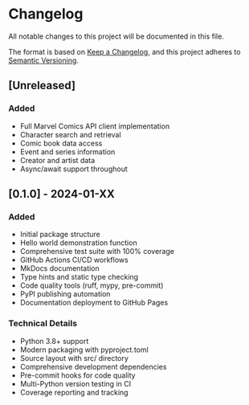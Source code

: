 # Changelog

All notable changes to this project will be documented in this file.

The format is based on [Keep a Changelog](https://keepachangelog.com/en/1.0.0/),
and this project adheres to [Semantic Versioning](https://semver.org/spec/v2.0.0.html).

## [Unreleased]

### Added
- Full Marvel Comics API client implementation
- Character search and retrieval
- Comic book data access
- Event and series information
- Creator and artist data
- Async/await support throughout

## [0.1.0] - 2024-01-XX

### Added
- Initial package structure
- Hello world demonstration function
- Comprehensive test suite with 100% coverage
- GitHub Actions CI/CD workflows
- MkDocs documentation
- Type hints and static type checking
- Code quality tools (ruff, mypy, pre-commit)
- PyPI publishing automation
- Documentation deployment to GitHub Pages

### Technical Details
- Python 3.8+ support
- Modern packaging with pyproject.toml
- Source layout with src/ directory
- Comprehensive development dependencies
- Pre-commit hooks for code quality
- Multi-Python version testing in CI
- Coverage reporting and tracking
